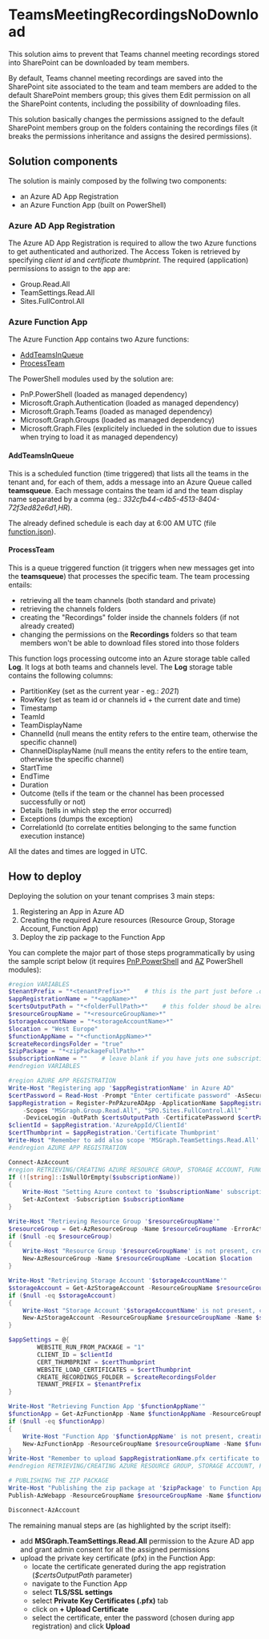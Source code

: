# TeamsMeetingRecordingsNoDownload
This solution aims to prevent that Teams channel meeting recordings stored into SharePoint can be downloaded by team members.

By default, Teams channel meeting recordings are saved into the SharePoint site associated to the team and team members are added to the default SharePoint members group; this gives them Edit permission on all the SharePoint contents, including the possibility of downloading files.

This solution basically changes the permissions assigned to the default SharePoint members group on the folders containing the recordings files (it breaks the permissions inheritance and assigns the desired permissions).

## Solution components
The solution is mainly composed by the follwing two components:
- an Azure AD App Registration
- an Azure Function App (built on PowerShell)

### Azure AD App Registration
The Azure AD App Registration is required to allow the two Azure functions to get authenticated and authorized. The Access Token is retrieved by specifying *client id* and *certificate thumbprint*.
The required (application) permissions to assign to the app are:
- Group.Read.All
- TeamSettings.Read.All
- Sites.FullControl.All

### Azure Function App
The Azure Function App contains two Azure functions:
- [AddTeamsInQueue](/AddTeamsInQueue)
- [ProcessTeam](/ProcessTeam)

The PowerShell modules used by the solution are:
- PnP.PowerShell (loaded as  managed dependency)
- Microsoft.Graph.Authentication (loaded as  managed dependency)
- Microsoft.Graph.Teams (loaded as  managed dependency)
- Microsoft.Graph.Groups (loaded as  managed dependency)
- Microsoft.Graph.Files (explicitely inclueded in the solution due to issues when trying to load it as managed dependency)

#### AddTeamsInQueue
This is a scheduled function (time triggered) that lists all the teams in the tenant and, for each of them, adds a message into an Azure Queue called **teamsqueue**.
Each message contains the team id and the team display name separated by a comma (eg.: *332cfb44-c4b5-4513-8404-72f3ed82e6d1,HR*).

The already defined schedule is each day at 6:00 AM UTC (file [function.json](/AddTeamsInQueue/function.json)).

#### ProcessTeam
This is a queue triggered function (it triggers when new messages get into the **teamsqueue**) that processes the specific team.
The team processing entails:
- retrieving all the team channels (both standard and private)
- retrieving the channels folders
- creating the "Recordings" folder inside the channels folders (if not already created)
- changing the permissions on the **Recordings** folders so that team members won't be able to download files stored into those folders

This function logs processing outcome into an Azure storage table called **Log**. It logs at both teams and channels level.
The **Log** storage table contains the following columns:
- PartitionKey (set as the current year - eg.: *2021*)
- RowKey (set as team id or channels id + the current date and time)
- Timestamp
- TeamId
- TeamDisplayName
- ChannelId (null means the entity refers to the entire team, otherwise the specific channel)
- ChannelDisplayName (null means the entity refers to the entire team, otherwise the specific channel)
- StartTime
- EndTime
- Duration
- Outcome (tells if the team or the channel has been processed successfully or not)
- Details (tells in which step the error occurred)
- Exceptions (dumps the exception)
- CorrelationId (to correlate entities belonging to the same function execution instance)

All the dates and times are logged in UTC.

## How to deploy
Deploying the solution on your tenant comprises 3 main steps:
1. Registering an App in Azure AD
2. Creating the required Azure resources (Resource Group, Storage Account, Function App)
3. Deploy the zip package to the Function App

You can complete the major part of those steps programmatically by using the sample script below (it requires [PnP.PowerShell](https://pnp.github.io/powershell/) and [AZ](https://docs.microsoft.com/en-us/powershell/azure/new-azureps-module-az) PowerShell modules):
```powershell
#region VARIABLES
$tenantPrefix = "*<tenantPrefix>*"    # this is the part just before .onmicrosoft.com
$appRegistrationName = "*<appName>*"
$certsOutputPath = "*<folderFullPath>*"    # this folder shoud be already existing
$resourceGroupName = "*<resourceGroupName>*"
$storageAccountName = "*<storageAccountName>*"
$location = "West Europe"
$functionAppName = "*<functionAppName>*"
$createRecordingsFolder = "true"
$zipPackage = "*<zipPackageFullPath>*"
$subscriptionName = ""    # leave blank if you have juts one subscription, otherwise specify which subscription you want to use
#endregion VARIABLES

#region AZURE APP REGISTRATION
Write-Host "Registering app '$appRegistrationName' in Azure AD"
$certPassword = Read-Host -Prompt "Enter certificate password" -AsSecureString
$appRegistration = Register-PnPAzureADApp -ApplicationName $appRegistrationName -Tenant "$tenantPrefix.onmicrosoft.com" -Store CurrentUser `
    -Scopes "MSGraph.Group.Read.All", "SPO.Sites.FullControl.All" `
    -DeviceLogin -OutPath $certsOutputPath -CertificatePassword $certPassword
$clientId = $appRegistration.'AzureAppId/ClientId'
$certThumbprint = $appRegistration.'Certificate Thumbprint'
Write-Host "Remember to add also scope 'MSGraph.TeamSettings.Read.All' to app '$appRegistrationName' and grant admin consent for those permissions" -ForegroundColor Yellow
#endregion AZURE APP REGISTRATION

Connect-AzAccount
#region RETRIEVING/CREATING AZURE RESOURCE GROUP, STORAGE ACCOUNT, FUNCTION APP
If (![string]::IsNullOrEmpty($subscriptionName))
{
    Write-Host "Setting Azure context to '$subscriptionName' subscription"
    Set-AzContext -Subscription $subscriptionName
}

Write-Host "Retrieving Resource Group '$resourceGroupName'"
$resourceGroup = Get-AzResourceGroup -Name $resourceGroupName -ErrorAction SilentlyContinue
if ($null -eq $resourceGroup)
{
    Write-Host "Resource Group '$resourceGroupName' is not present, creating it"
    New-AzResourceGroup -Name $resourceGroupName -Location $location
}

Write-Host "Retrieving Storage Account '$storageAccountName'"
$storageAccount = Get-AzStorageAccount -ResourceGroupName $resourceGroupName | ? {$_.StorageAccountName -eq $storageAccountName}
if ($null -eq $storageAccount)
{
    Write-Host "Storage Account '$storageAccountName' is not present, creating it"
    New-AzStorageAccount -ResourceGroupName $resourceGroupName -Name $storageAccountName -Location $location -SkuName Standard_LRS -Kind Storage
}

$appSettings = @{
        WEBSITE_RUN_FROM_PACKAGE = "1"
        CLIENT_ID = $clientId
        CERT_THUMBPRINT = $certThumbprint
        WEBSITE_LOAD_CERTIFICATES = $certThumbprint
        CREATE_RECORDINGS_FOLDER = $createRecordingsFolder
        TENANT_PREFIX = $tenantPrefix 
}

Write-Host "Retrieving Function App '$functionAppName'"
$functionApp = Get-AzFunctionApp -Name $functionAppName -ResourceGroupName $resourceGroupName -ErrorAction SilentlyContinue
if ($null -eq $functionApp)
{
    Write-Host "Function App '$functionAppName' is not present, creating it"
    New-AzFunctionApp -ResourceGroupName $resourceGroupName -Name $functionAppName -Location $location -Runtime PowerShell -OSType Windows -RuntimeVersion 7.0 -FunctionsVersion 3 -StorageAccountName $storageAccountName -AppSetting $appSettings
}
Write-Host "Remember to upload $appRegistrationName.pfx certificate to the Function App '$functionAppName'" -ForegroundColor Yellow
#endregion RETRIEVING/CREATING AZURE RESOURCE GROUP, STORAGE ACCOUNT, FUNCTION APP

# PUBLISHING THE ZIP PACKAGE
Write-Host "Publishing the zip package at '$zipPackage' to Function App '$functionAppName'"
Publish-AzWebapp -ResourceGroupName $resourceGroupName -Name $functionAppName -ArchivePath $zipPackage

Disconnect-AzAccount
```
The remaining manual steps are (as highlighted by the script itself):
- add **MSGraph.TeamSettings.Read.All** permission to the Azure AD app and grant admin consent for all the assigned permissions
- upload the private key certificate (pfx) in the Function App:
    - locate the certificate generated during the app registration (*$certsOutputPath* parameter)
    - navigate to the Function App
    - select **TLS/SSL settings**
    - select **Private Key Certificates (.pfx)** tab
    - click on **+ Upload Certificate**
    - select the certificate, enter the password (chosen during app registration) and click **Upload**
